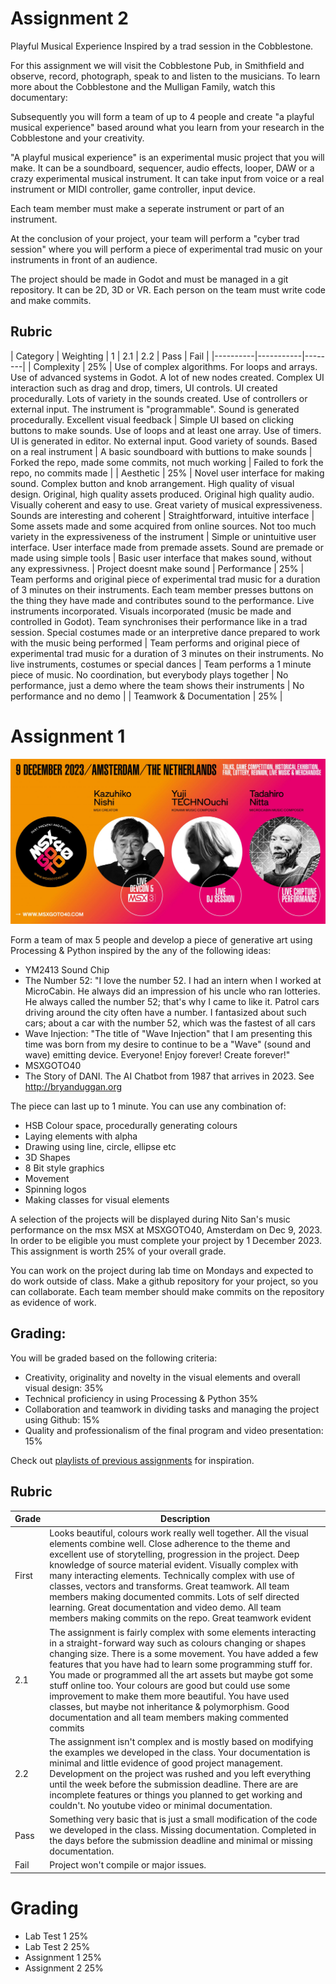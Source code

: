 # Assignment 2

Playful Musical Experience Inspired by a trad session in the Cobblestone.

For this assignment we will visit the Cobblestone Pub, in Smithfield and observe, record, photograph, speak to and listen to the musicians. To learn more about the Cobblestone and the Mulligan Family, watch this documentary:

Subsequently you will form a team of up to 4 people and create "a playful musical experience" based around what you learn from your research in the Cobblestone and your creativity. 

"A playful musical experience" is an experimental music project that you will make. It can be a soundboard, sequencer, audio effects, looper, DAW or a crazy experimental musical instrument. It can take input from voice or a real instrument or MIDI controller, game controller, input device. 

Each team member must make a seperate instrument or part of an instrument.

At the conclusion of your project, your team will perform a "cyber trad session" where you will perform a piece of experimental trad music on your instruments in front of an audience.

The project should be made in Godot and must be managed in a git repository. It can be 2D, 3D or VR. Each person on the team must write code and make commits. 

## Rubric

| Category | Weighting | 1 | 2.1 | 2.2 | Pass | Fail |
|----------|-----------|--------|
| Complexity | 25% | Use of complex algorithms. For loops and arrays. Use of advanced systems in Godot. A lot of new nodes created. Complex UI interaction such as drag and drop, timers, UI controls. UI created procedurally. Lots of variety in the sounds created. Use of controllers or external input. The instrument is "programmable". Sound is generated procedurally. Excellent visual feedback | Simple UI based on clicking buttons to make sounds. Use of loops and at least one array. Use of timers. UI is generated in editor.  No external input. Good variety of sounds. Based on a real instrument | A basic soundboard with buttions to make sounds | Forked the repo, made some commits, not much working | Failed to fork the repo, no commits made |
| Aesthetic | 25% | Novel user interface for making sound. Complex button and knob arrangement. High quality of visual design. Original, high quality assets produced. Original high quality audio. Visually coherent and easy to use. Great variety of musical expressiveness. Sounds are interesting and coherent | Straightforward, intuitive interface | Some assets made and some acquired from online sources. Not too much variety in the expressiveness of the instrument | Simple or unintuitive user interface. User interface made from premade assets. Sound are premade or made using simple tools | Basic user interface that makes sound, without any expressivness. | Project doesnt make sound
| Performance | 25% | Team performs and original piece of experimental trad music for a duration of 3 minutes on their instruments. Each team member presses buttons on the thing they have made and contributes sound to the performance. Live instruments incorporated. Visuals incorporated (music be made and controlled in Godot). Team synchronises their performance like in a trad session. Special costumes made or an interpretive dance prepared to work with the music being performed | Team performs and original piece of experimental trad music for a duration of 3 minutes on their instruments. No live instruments, costumes or special dances | Team performs a 1 minute piece of music. No coordination, but everybody plays together | No performance, just a demo where the team shows their instruments | No performance and no demo |
| Teamwork & Documentation | 25% | 

# Assignment 1

![image](images/FB-2048x1075.jpg)


Form a team of max 5 people and develop a piece of generative art using Processing & Python inspired by the any of the following ideas:

- YM2413 Sound Chip
- The Number 52: "I love the number 52. I had an intern when I worked at MicroCabin. He always did an impression of his uncle who ran lotteries. He always called the number 52; that's why I came to like it. Patrol cars driving around the city often have a  number. I fantasized about such cars; about a car with the number 52, which was the fastest of all cars
- Wave Injection: "The title of "Wave Injection" that I am presenting this time was born from my desire to continue to be a "Wave" (sound and wave) emitting device. Everyone! Enjoy forever! Create forever!"
- MSXGOTO40
- The Story of DANI. The AI Chatbot from 1987 that arrives in 2023. See http://bryanduggan.org

The piece can last up to 1 minute. You can use any combination of: 

- HSB Colour space, procedurally generating colours
- Laying elements with alpha
- Drawing using line, circle, ellipse etc
- 3D Shapes
- 8 Bit style graphics
- Movement
- Spinning logos
- Making classes for visual elements

A selection of the projects will be displayed during Nito San's music performance on the msx MSX at MSXGOTO40, Amsterdam on Dec 9, 2023. In order to be eligible you must complete your project by 1 December 2023. This assignment is worth 25% of your overall grade.

You can work on the project during lab time on Mondays and expected to do work outside of class. Make a github repository for your project, so you can collaborate. Each team member should make commits on the repository as evidence of work. 

## Grading:

You will be graded based on the following criteria:

- Creativity, originality and novelty in the visual elements and overall visual design: 35%
- Technical proficiency in using Processing & Python 35%
- Collaboration and teamwork in dividing tasks and managing the project using Github: 15%
- Quality and professionalism of the final program and video presentation: 15%

Check out [playlists of previous assignments](https://www.youtube.com/@skooter500/playlists) for inspiration.

## Rubric

| Grade | Description |
| ------|-------------|
| First | Looks beautiful, colours work really well together. All the visual elements combine well. Close adherence to the theme and excellent use of storytelling, progression in the project. Deep knowledge of source material evident. Visually complex with many interacting elements. Technically complex with use of classes, vectors and transforms. Great teamwork. All team members making documented commits. Lots of self directed learning. Great documentation and video demo. All team members making commits on the repo. Great teamwork evident |
| 2.1 | The assignment is fairly complex with some elements interacting in a straight-forward way such as colours changing or shapes changing size. There is a some movement. You have added a few features that you have had to learn some programming stuff for. You made or programmed all the art assets but maybe got some stuff online too. Your colours are good but could use some improvement to make them more beautiful. You have used classes, but maybe not inheritance & polymorphism. Good documentation and all team members making commented commits |
| 2.2 | The assignment isn't complex and is mostly based on modifying the examples we developed in the class. Your documentation is minimal and little evidence of good project management. Development on the project was rushed and you left everything until the week before the submission deadline. There are are incomplete features or things you planned to get working and couldn't. No youtube video or minimal documentation. |
| Pass | Something very basic that is just a small modification of the code we developed in the class. Missing documentation. Completed in the days before the submission deadline and minimal or missing documentation. |
| Fail | Project won't compile or major issues. |


# Grading
- Lab Test 1 25%
- Lab Test 2 25%
- Assignment 1 25%
- Assignment 2 25%